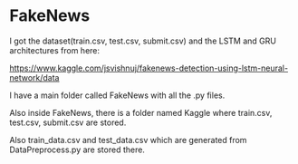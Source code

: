 # FakeNews

I got the dataset(train.csv, test.csv, submit.csv) and the LSTM and GRU architectures from here: 

https://www.kaggle.com/jsvishnuj/fakenews-detection-using-lstm-neural-network/data

I have a main folder called FakeNews with all the .py files.

Also inside FakeNews, there is a folder named Kaggle where train.csv, test.csv, submit.csv are stored.


Also train_data.csv and test_data.csv which are generated from DataPreprocess.py are stored there.


